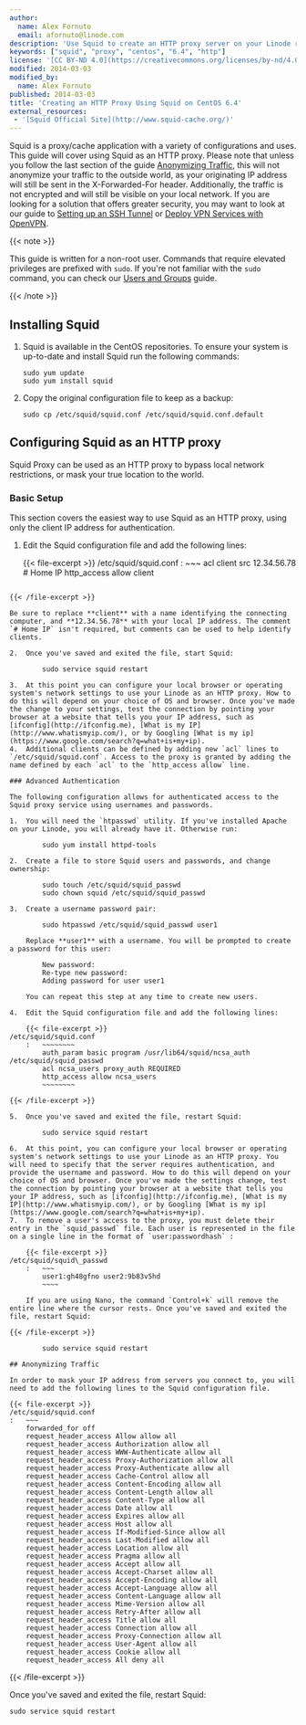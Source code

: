 ```yaml
---
author:
  name: Alex Fornuto
  email: afornuto@linode.com
description: 'Use Squid to create an HTTP proxy server on your Linode running Centos 6.4'
keywords: ["squid", "proxy", "centos", "6.4", "http"]
license: '[CC BY-ND 4.0](https://creativecommons.org/licenses/by-nd/4.0)'
modified: 2014-03-03
modified_by:
  name: Alex Fornuto
published: 2014-03-03
title: 'Creating an HTTP Proxy Using Squid on CentOS 6.4'
external_resources:
 - '[Squid Official Site](http://www.squid-cache.org/)'
---
```


Squid is a proxy/cache application with a variety of configurations and uses. This guide will cover using Squid as an HTTP proxy. Please note that unless you follow the last section of the guide [Anonymizing Traffic](#anonymizing-traffic), this will not anonymize your traffic to the outside world, as your originating IP address will still be sent in the X-Forwarded-For header. Additionally, the traffic is not encrypted and will still be visible on your local network. If you are looking for a solution that offers greater security, you may want to look at our guide to [Setting up an SSH Tunnel](/docs/networking/ssh/setting-up-an-ssh-tunnel-with-your-linode-for-safe-browsing) or [Deploy VPN Services with OpenVPN](/docs/networking/vpn/secure-communications-with-openvpn-on-centos-6).

 {{< note >}}

This guide is written for a non-root user. Commands that require elevated privileges are prefixed with `sudo`. If you're not familiar with the `sudo` command, you can check our [Users and Groups](/docs/tools-reference/linux-users-and-groups) guide.

{{< /note >}}

## Installing Squid

1.  Squid is available in the CentOS repositories. To ensure your system is up-to-date and install Squid run the following commands:

        sudo yum update
        sudo yum install squid

2.  Copy the original configuration file to keep as a backup:

        sudo cp /etc/squid/squid.conf /etc/squid/squid.conf.default

## Configuring Squid as an HTTP proxy

Squid Proxy can be used as an HTTP proxy to bypass local network restrictions, or mask your true location to the world.

### Basic Setup

This section covers the easiest way to use Squid as an HTTP proxy, using only the client IP address for authentication.

1.  Edit the Squid configuration file and add the following lines:

    {{< file-excerpt >}}
/etc/squid/squid.conf
:   ~~~
acl client src 12.34.56.78 # Home IP http\_access allow client
~~~

{{< /file-excerpt >}}

Be sure to replace **client** with a name identifying the connecting computer, and **12.34.56.78** with your local IP address. The comment `# Home IP` isn't required, but comments can be used to help identify clients.

2.  Once you've saved and exited the file, start Squid:

        sudo service squid restart

3.  At this point you can configure your local browser or operating system's network settings to use your Linode as an HTTP proxy. How to do this will depend on your choice of OS and browser. Once you've made the change to your settings, test the connection by pointing your browser at a website that tells you your IP address, such as [ifconfig](http://ifconfig.me), [What is my IP](http://www.whatismyip.com/), or by Googling [What is my ip](https://www.google.com/search?q=what+is+my+ip).
4.  Additional clients can be defined by adding new `acl` lines to `/etc/squid/squid.conf`. Access to the proxy is granted by adding the name defined by each `acl` to the `http_access allow` line.

### Advanced Authentication

The following configuration allows for authenticated access to the Squid proxy service using usernames and passwords.

1.  You will need the `htpasswd` utility. If you've installed Apache on your Linode, you will already have it. Otherwise run:

        sudo yum install httpd-tools

2.  Create a file to store Squid users and passwords, and change ownership:

        sudo touch /etc/squid/squid_passwd
        sudo chown squid /etc/squid/squid_passwd

3.  Create a username password pair:

        sudo htpasswd /etc/squid/squid_passwd user1

	Replace **user1** with a username. You will be prompted to create a password for this user:
	
		New password:
		Re-type new password:
		Adding password for user user1
	
	You can repeat this step at any time to create new users.

4.  Edit the Squid configuration file and add the following lines:

	{{< file-excerpt >}}
/etc/squid/squid.conf
	:	~~~~~~~~
		auth_param basic program /usr/lib64/squid/ncsa_auth /etc/squid/squid_passwd
		acl ncsa_users proxy_auth REQUIRED
		http_access allow ncsa_users
		~~~~~~~~

{{< /file-excerpt >}}

5.  Once you've saved and exited the file, restart Squid:

        sudo service squid restart

6.  At this point, you can configure your local browser or operating system's network settings to use your Linode as an HTTP proxy. You will need to specify that the server requires authentication, and provide the username and password. How to do this will depend on your choice of OS and browser. Once you've made the settings change, test the connection by pointing your browser at a website that tells you your IP address, such as [ifconfig](http://ifconfig.me), [What is my IP](http://www.whatismyip.com/), or by Googling [What is my ip](https://www.google.com/search?q=what+is+my+ip).
7.  To remove a user's access to the proxy, you must delete their entry in the `squid_passwd` file. Each user is represented in the file on a single line in the format of `user:passwordhash` :

	{{< file-excerpt >}}
/etc/squid/squid\_passwd
	:	~~~
		user1:gh48gfno user2:9b83v5hd
		~~~~
	
	If you are using Nano, the command `Control+k` will remove the entire line where the cursor rests. Once you've saved and exited the file, restart Squid:

{{< /file-excerpt >}}

		sudo service squid restart

## Anonymizing Traffic

In order to mask your IP address from servers you connect to, you will need to add the following lines to the Squid configuration file.

{{< file-excerpt >}}
/etc/squid/squid.conf
:	~~~
	forwarded_for off
	request_header_access Allow allow all
	request_header_access Authorization allow all
	request_header_access WWW-Authenticate allow all
	request_header_access Proxy-Authorization allow all
	request_header_access Proxy-Authenticate allow all
	request_header_access Cache-Control allow all
	request_header_access Content-Encoding allow all
	request_header_access Content-Length allow all
	request_header_access Content-Type allow all
	request_header_access Date allow all
	request_header_access Expires allow all
	request_header_access Host allow all
	request_header_access If-Modified-Since allow all
	request_header_access Last-Modified allow all
	request_header_access Location allow all
	request_header_access Pragma allow all
	request_header_access Accept allow all
	request_header_access Accept-Charset allow all
	request_header_access Accept-Encoding allow all
	request_header_access Accept-Language allow all
	request_header_access Content-Language allow all
	request_header_access Mime-Version allow all
	request_header_access Retry-After allow all
	request_header_access Title allow all
	request_header_access Connection allow all
	request_header_access Proxy-Connection allow all
	request_header_access User-Agent allow all
	request_header_access Cookie allow all
	request_header_access All deny all
~~~

{{< /file-excerpt >}}

Once you've saved and exited the file, restart Squid:

    sudo service squid restart